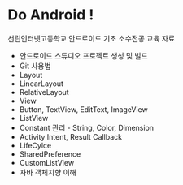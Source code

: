# Do Android !

선린인터넷고등학교 안드로이드 기초 소수전공 교육 자료

- 안드로이드 스튜디오 프로젝트 생성 및 빌드
- Git 사용법
- Layout
 - LinearLayout
 - RelativeLayout
- View
 - Button, TextView, EditText, ImageView
 - ListView
- Constant 관리 - String, Color, Dimension
- Activity Intent, Result Callback
- LifeCylce
- SharedPreference
- CustomListView
- 자바 객체지향 이해
